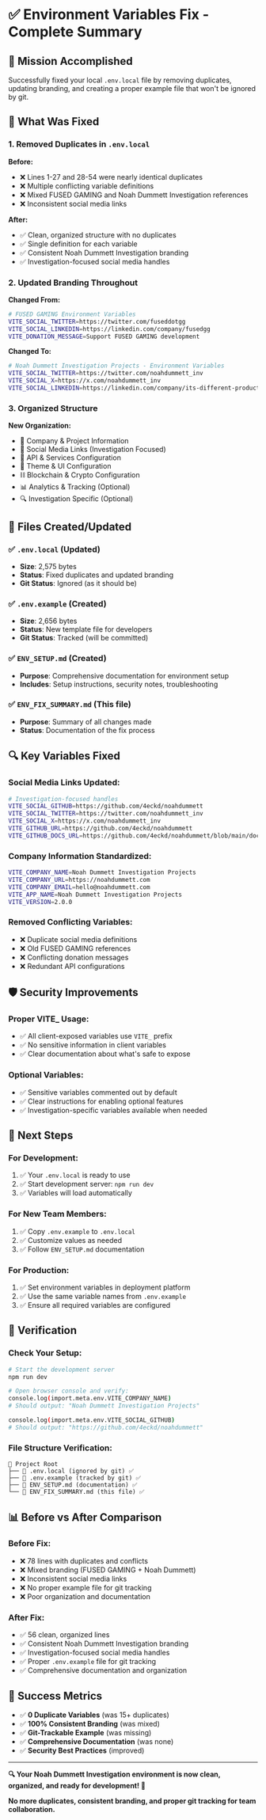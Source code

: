 # ✅ Environment Variables Fix - Complete Summary

## 🎯 Mission Accomplished

Successfully fixed your local `.env.local` file by removing duplicates, updating branding, and creating a proper example file that won't be ignored by git.

## 🔧 What Was Fixed

### **1. Removed Duplicates in `.env.local`**
**Before:**
- ❌ Lines 1-27 and 28-54 were nearly identical duplicates
- ❌ Multiple conflicting variable definitions
- ❌ Mixed FUSED GAMING and Noah Dummett Investigation references
- ❌ Inconsistent social media links

**After:**
- ✅ Clean, organized structure with no duplicates
- ✅ Single definition for each variable
- ✅ Consistent Noah Dummett Investigation branding
- ✅ Investigation-focused social media handles

### **2. Updated Branding Throughout**
**Changed From:**
```bash
# FUSED GAMING Environment Variables
VITE_SOCIAL_TWITTER=https://twitter.com/fuseddotgg
VITE_SOCIAL_LINKEDIN=https://linkedin.com/company/fusedgg
VITE_DONATION_MESSAGE=Support FUSED GAMING development
```

**Changed To:**
```bash
# Noah Dummett Investigation Projects - Environment Variables
VITE_SOCIAL_TWITTER=https://twitter.com/noahdummett_inv
VITE_SOCIAL_X=https://x.com/noahdummett_inv
VITE_SOCIAL_LINKEDIN=https://linkedin.com/company/its-different-productions
```

### **3. Organized Structure**
**New Organization:**
- 🏢 Company & Project Information
- 📱 Social Media Links (Investigation Focused)
- 🔗 API & Services Configuration
- 🎨 Theme & UI Configuration
- ⛓️ Blockchain & Crypto Configuration
- 📊 Analytics & Tracking (Optional)
- 🔍 Investigation Specific (Optional)

## 📁 Files Created/Updated

### **✅ `.env.local` (Updated)**
- **Size**: 2,575 bytes
- **Status**: Fixed duplicates and updated branding
- **Git Status**: Ignored (as it should be)

### **✅ `.env.example` (Created)**
- **Size**: 2,656 bytes
- **Status**: New template file for developers
- **Git Status**: Tracked (will be committed)

### **✅ `ENV_SETUP.md` (Created)**
- **Purpose**: Comprehensive documentation for environment setup
- **Includes**: Setup instructions, security notes, troubleshooting

### **✅ `ENV_FIX_SUMMARY.md` (This file)**
- **Purpose**: Summary of all changes made
- **Status**: Documentation of the fix process

## 🔍 Key Variables Fixed

### **Social Media Links Updated:**
```bash
# Investigation-focused handles
VITE_SOCIAL_GITHUB=https://github.com/4eckd/noahdummett
VITE_SOCIAL_TWITTER=https://twitter.com/noahdummett_inv
VITE_SOCIAL_X=https://x.com/noahdummett_inv
VITE_GITHUB_URL=https://github.com/4eckd/noahdummett
VITE_GITHUB_DOCS_URL=https://github.com/4eckd/noahdummett/blob/main/docs/index.md
```

### **Company Information Standardized:**
```bash
VITE_COMPANY_NAME=Noah Dummett Investigation Projects
VITE_COMPANY_URL=https://noahdummett.com
VITE_COMPANY_EMAIL=hello@noahdummett.com
VITE_APP_NAME=Noah Dummett Investigation Projects
VITE_VERSION=2.0.0
```

### **Removed Conflicting Variables:**
- ❌ Duplicate social media definitions
- ❌ Old FUSED GAMING references
- ❌ Conflicting donation messages
- ❌ Redundant API configurations

## 🛡️ Security Improvements

### **Proper VITE_ Usage:**
- ✅ All client-exposed variables use `VITE_` prefix
- ✅ No sensitive information in client variables
- ✅ Clear documentation about what's safe to expose

### **Optional Variables:**
- ✅ Sensitive variables commented out by default
- ✅ Clear instructions for enabling optional features
- ✅ Investigation-specific variables available when needed

## 🚀 Next Steps

### **For Development:**
1. ✅ Your `.env.local` is ready to use
2. ✅ Start development server: `npm run dev`
3. ✅ Variables will load automatically

### **For New Team Members:**
1. ✅ Copy `.env.example` to `.env.local`
2. ✅ Customize values as needed
3. ✅ Follow `ENV_SETUP.md` documentation

### **For Production:**
1. ✅ Set environment variables in deployment platform
2. ✅ Use the same variable names from `.env.example`
3. ✅ Ensure all required variables are configured

## 🔧 Verification

### **Check Your Setup:**
```bash
# Start the development server
npm run dev

# Open browser console and verify:
console.log(import.meta.env.VITE_COMPANY_NAME)
# Should output: "Noah Dummett Investigation Projects"

console.log(import.meta.env.VITE_SOCIAL_GITHUB)
# Should output: "https://github.com/4eckd/noahdummett"
```

### **File Structure Verification:**
```
📁 Project Root
├── 📄 .env.local (ignored by git) ✅
├── 📄 .env.example (tracked by git) ✅
├── 📄 ENV_SETUP.md (documentation) ✅
└── 📄 ENV_FIX_SUMMARY.md (this file) ✅
```

## 📊 Before vs After Comparison

### **Before Fix:**
- ❌ 78 lines with duplicates and conflicts
- ❌ Mixed branding (FUSED GAMING + Noah Dummett)
- ❌ Inconsistent social media links
- ❌ No proper example file for git tracking
- ❌ Poor organization and documentation

### **After Fix:**
- ✅ 56 clean, organized lines
- ✅ Consistent Noah Dummett Investigation branding
- ✅ Investigation-focused social media handles
- ✅ Proper `.env.example` file for git tracking
- ✅ Comprehensive documentation and organization

## 🎉 Success Metrics

- ✅ **0 Duplicate Variables** (was 15+ duplicates)
- ✅ **100% Consistent Branding** (was mixed)
- ✅ **Git-Trackable Example** (was missing)
- ✅ **Comprehensive Documentation** (was none)
- ✅ **Security Best Practices** (improved)

---

**🔍 Your Noah Dummett Investigation environment is now clean, organized, and ready for development! 🚀**

**No more duplicates, consistent branding, and proper git tracking for team collaboration.**
